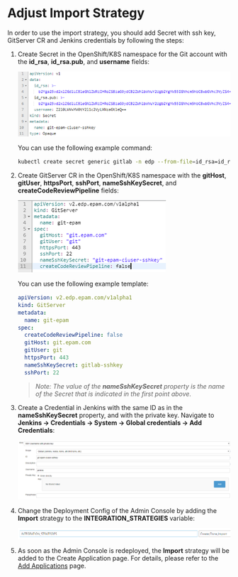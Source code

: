 # Adjust Import Strategy

In order to use the import strategy, you should add Secret with ssh key, GitServer CR and Jenkins credentials by following the steps:

1. Create Secret in the OpenShift/K8S namespace for the Git account with the **id_rsa**, **id_rsa.pub**, and **username** fields:

    ![secret](../readme-resource/add-secret.png "secret")

   You can use the following example command:

   ```bash
   kubectl create secret generic gitlab -n edp --from-file=id_rsa=id_rsa --from-file id_rsa.pub=id_rsa.pub --from-literal=username=user@gitlab.com
   ``` 
2. Create GitServer CR in the OpenShift/K8S namespace with the **gitHost**, **gitUser**, **httpsPort**, **sshPort**, **nameSshKeySecret**, and **createCodeReviewPipeline** fields:

    ![git-server](../readme-resource/add-git-server.png "git-server")

   You can use the following example template:
   
   ```yaml
   apiVersion: v2.edp.epam.com/v1alpha1
   kind: GitServer
   metadata:
     name: git-epam
   spec:
     createCodeReviewPipeline: false
     gitHost: git.epam.com
     gitUser: git
     httpsPort: 443
     nameSshKeySecret: gitlab-sshkey
     sshPort: 22

   ```
    >*Note: The value of the **nameSshKeySecret** property is the name of the Secret that is indicated in the first point above.*

3. Create a Credential in Jenkins with the same ID as in the **nameSshKeySecret** property, and with the private key. Navigate to **Jenkins -> Credentials -> System -> Global credentials -> Add Credentials**:

    ![credential](../readme-resource/add-credentials.png "credential")
    
4. Change the Deployment Config of the Admin Console by adding the **Import** strategy to the **INTEGRATION_STRATEGIES** variable:

    ![integration-strategy](../readme-resource/add-integretion-strategies.png "integration-strategy")
    
5. As soon as the Admin Console is redeployed, the **Import** strategy will be added to the Create Application page. For details, please refer to the [Add Applications](../documentation/add_applications.md) page.